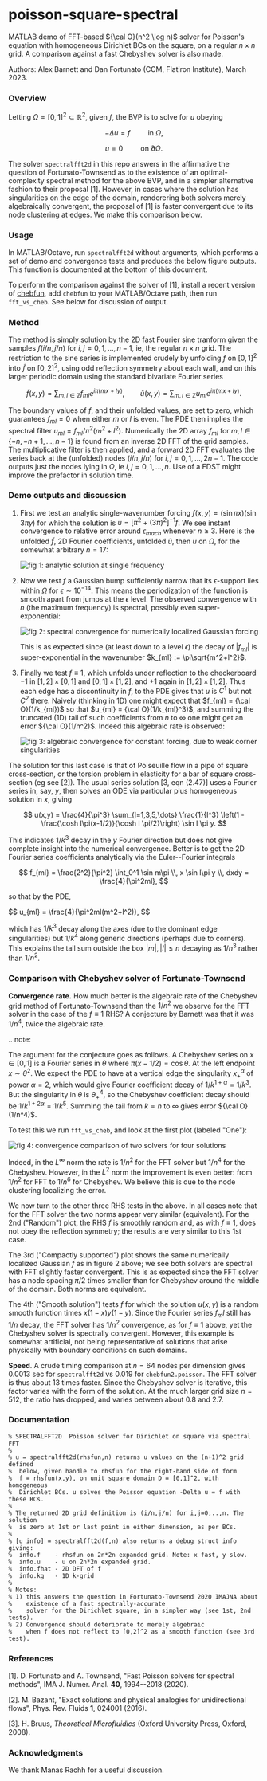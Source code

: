 # poisson-square-spectral

MATLAB demo of FFT-based ${\cal O}(n^2 \log n)$ solver for Poisson's equation with homogeneous Dirichlet BCs on the square, on a regular $n\times n$ grid.
A comparison against a fast Chebyshev solver is also made.

Authors: Alex Barnett and Dan Fortunato (CCM, Flatiron Institute), March 2023.

### Overview

Letting $\Omega = [0,1]^2 \subset \mathbb{R}^2$, given $f$,
the BVP is to solve for $u$ obeying

$$
-\Delta u = f \qquad \mbox{ in } \Omega,
$$

$$
u = 0 \qquad \mbox{ on } \partial\Omega.
$$

The solver `spectralfft2d` in this repo answers in the affirmative the question of Fortunato-Townsend as to the existence of an optimal-complexity spectral method for the above BVP,
and in a simpler alternative fashion to their proposal [1].
However, in cases where the solution
has singularities on the edge of the domain, renderering both solvers
merely algebraically convergent, the proposal of [1]
is faster convergent due to its node clustering at edges.
We make this comparison below.

### Usage

In MATLAB/Octave, run `spectralfft2d` without arguments, which performs a set of demo and convergence tests and produces the below figure outputs. This function is documented at the bottom of this document.

To perform the comparison against the solver of [1], install a recent version
of [chebfun](https://github.com/chebfun/chebfun), add `chebfun` to your
MATLAB/Octave path, then run `fft_vs_cheb`. See below for discussion of output.


### Method

The method is simply solution by the 2D fast Fourier sine tranform
given the samples $f(i/n,j/n)$ for $i,j = 0,1,\dots,n-1$, ie, the
regular $n\times n$ grid.
The restriction to the sine series is implemented crudely
by unfolding $f$ on $[0,1]^2$ into $\tilde f$ on $[0,2]^2$,
using odd reflection symmetry about each wall, and on this
larger periodic domain using the standard bivariate Fourier series

$$
\tilde f(x,y) = \sum_{m,l\in\mathbb{Z}}
f_{ml} e^{i\pi(mx+ly)},
\qquad
\tilde u(x,y) = \sum_{m,l\in\mathbb{Z}} u_{ml} e^{i\pi(mx+ly)}.
$$

The boundary values of $f$, and their unfolded values, are set to zero,
which guarantees $f_{ml} = 0$ when either $m$ or $l$ is even.
The PDE then implies the spectral filter $u_{ml} = f_{ml}/\pi^2(m^2+l^2)$.
Numerically the 2D array $f_{ml}$ for $m,l\in\{-n,-n+1,\dots,n-1\}$
is found from an inverse 2D FFT of the grid samples.
The multiplicative filter is then applied, and a forward 2D FFT evaluates
the series back at the (unfolded) nodes $(i/n,j/n)$ for $i,j = 0,1,\dots,2n-1$.
The code outputs just the nodes lying in $\Omega$, ie $i,j = 0,1,\dots,n$.
Use of a FDST might improve the prefactor in solution time.

### Demo outputs and discussion

1. First we test an analytic single-wavenumber forcing
   $f(x,y) = (\sin \pi x)(\sin 3\pi y)$ for which the solution is
   $u = [\pi^2 + (3\pi)^2]^{-1}f$. We see instant convergence
   to relative error around $\epsilon_{mach}$ whenever $n \ge 3$.
   Here is the unfolded $\tilde f$, 2D Fourier coefficients, unfolded $\tilde u$,
   then $u$ on $\Omega$, for the somewhat arbitrary $n=17$:

   ![fig 1: analytic solution at single frequency](figs/fig1.png)

2. Now we test $f$ a Gaussian bump sufficiently narrow that its
   $\epsilon$-support lies within $\Omega$ for $\epsilon \sim 10^{-14}$.
   This means the periodization of the function is smooth apart from jumps
   at the $\epsilon$ level.
   The observed convergence with $n$ (the maximum frequency) is spectral,
   possibly even super-exponential:

   ![fig 2: spectral convergence for numerically localized Gaussian forcing](figs/fig2.png)

   This is as expected since (at least down to a level $\epsilon$)
   the decay of $|f_{ml}|$ is super-exponential in
   the wavenumber $k_{ml} := \pi\sqrt{m^2+l^2}$.

3. Finally we test $f\equiv 1$, which unfolds under reflection to the
   checkerboard
   $-1$ in $[1,2]\times[0,1]$ and $[0,1]\times[1,2]$, and $+1$ again
   in $[1,2]\times[1,2]$. Thus each edge has a discontinuity in $f$,
   to the PDE gives that $u$ is $C^1$ but not $C^2$ there.
   Naively (thinking in 1D)
   one might expect that $f_{ml} = {\cal O}(1/k_{ml})$ so that
   $u_{ml} = {\cal O}(1/k_{ml}^3)$,
   and summing the truncated (1D) tail of such coefficients from $n$ to $\infty$
   one might get an error ${\cal O}(1/n^2)$.
   Indeed this algebraic rate is observed:

   ![fig 3: algebraic convergence for constant forcing, due to weak corner singularities](figs/fig3.png)

The solution for this last case is that of Poiseuille flow in a pipe
of square cross-section, or the torsion problem in elasticity for a
bar of square cross-section (eg see [2]).  The usual series solution
[3, eqn (2.47)] uses a Fourier series in, say, $y$, then solves an ODE
via particular plus homogeneous solution in $x$, giving

$$
u(x,y) = \frac{4}{\pi^3} \sum_{l=1,3,5,\dots} \frac{1}{l^3}
\left(1 - \frac{\cosh l\pi(x-1/2)}{\cosh l \pi/2}\right)
\sin l \pi y.
$$
   
This indicates $1/k^3$ decay in the $y$ Fourier direction but does not
give complete insight into the numerical convergence. Better is to get
the 2D Fourier series coefficients analytically via the Euler--Fourier
integrals
   
$$
f_{ml} = \frac{2^2}{\pi^2} \int_0^1 \sin m\pi \\, x \sin l\pi y \\, dxdy
= \frac{4}{\pi^2ml},
$$
   
so that by the PDE,

$$
u_{ml} = \frac{4}\{\pi^2ml(m^2+l^2)},
$$
   
which has $1/k^3$ decay along the axes (due to the dominant edge
singularities) but $1/k^4$ along generic directions (perhaps due to
corners). This explains the tail sum outside the box $|m|,|l| \le n$
decaying as $1/n^3$ rather than $1/n^2$.


### Comparison with Chebyshev solver of Fortunato-Townsend

**Convergence rate.**
How much better is the algebraic rate of the Chebyshev grid method of Fortunato-Townsend than the $1/n^2$ we observe for the FFT solver
in the case of the $f\equiv 1$ RHS?
A conjecture by Barnett was that it was $1/n^4$, twice the algebraic rate.

 .. note:

   The argument for the conjecture goes as follows. A Chebyshev series on $x\in[0,1]$
   is a Fourier series
   in $\theta$ where $\pi (x-1/2) = \cos \theta$. At the left endpoint
   $x\sim \theta^2$.
   We expect the PDE to have at a vertical edge the
   singularity $x_{+}^\alpha$ of power $\alpha=2$, which would give
   Fourier coefficient decay of $1/k^{1+\alpha} = 1/k^3$. But the
   singularity in $\theta$ is $\theta_{+}^4$, so the Chebyshev
   coefficient decay should be $1/k^{1+2\alpha} = 1/k^5$.
   Summing the tail from $k=n$ to $\infty$ gives error ${\cal O}(1/n^4)$.
   
To test this we run `fft_vs_cheb`, and look at the first plot (labeled "One"):

![fig 4: convergence comparison of two solvers for four solutions](figs/fft_vs_cheb.png)

Indeed, in the $L^\infty$ norm the rate is $1/n^2$ for the FFT solver
but $1/n^4$ for the Chebyshev.
However, in the $L^2$ norm the improvement is even better: from $1/n^2$
for FFT to $1/n^6$ for Chebyshev. We believe this is due to
the node clustering localizing the error.

We now turn to the other three RHS tests in the above.
In all cases note that for the FFT solver the two norms appear
very similar (equivalent).
For the 2nd ("Random") plot, the RHS $f$ is smoothly random and, as with
$f\equiv1$, does not obey the reflection symmetry; the results are
very similar to this 1st case.

The 3rd ("Compactly supported") plot shows the same numerically
localized Gaussian $f$ as in figure 2 above; we see both solvers
are spectral with FFT slightly faster convergent. This is as expected
since the FFT solver has a node spacing $\pi/2$ times smaller than
for Chebyshev around the middle of the domain. Both norms are equivalent.

The 4th ("Smooth solution") tests $f$ for which the solution
$u(x,y)$ is a random smooth function times $x(1-x)y(1-y)$.
Since the Fourier series $f_ml$ still has $1/n$ decay, the FFT solver
has $1/n^2$ convergence, as for $f\equiv 1$ above,
yet the Chebyshev solver is spectrally convergent.
However, this example is somewhat artificial,
not being representative of solutions that arise physically
with boundary conditions on such domains.

**Speed**. A crude timing comparison at $n=64$ nodes per dimension gives
0.0013 sec for `spectralfft2d` vs 0.019 for `chebfun2.poisson`.
The FFT solver is thus about 13 times faster. Since the Chebyshev
solver is iterative, this factor varies with the form of the solution.
At the much larger grid size $n=512$,
the ratio has dropped, and varies between about 0.8 and 2.7.


### Documentation

```
% SPECTRALFFT2D  Poisson solver for Dirichlet on square via spectral FFT
%
% u = spectralfft2d(rhsfun,n) returns u values on the (n+1)^2 grid defined
%  below, given handle to rhsfun for the right-hand side of form
%  f = rhsfun(x,y), on unit square domain D = [0,1]^2, with homogeneous
%  Dirichlet BCs. u solves the Poisson equation -Delta u = f with these BCs.
%
% The returned 2D grid definition is (i/n,j/n) for i,j=0,..,n. The solution
%  is zero at 1st or last point in either dimension, as per BCs.
%
% [u info] = spectralfft2d(f,n) also returns a debug struct info giving:
%  info.f    - rhsfun on 2n*2n expanded grid. Note: x fast, y slow.
%  info.u    - u on 2n*2n expanded grid.
%  info.fhat - 2D DFT of f
%  info.kg   - 1D k-grid
%
% Notes:
% 1) this answers the question in Fortunato-Townsend 2020 IMAJNA about
%    existence of a fast spectrally-accurate
%    solver for the Dirichlet square, in a simpler way (see 1st, 2nd tests).
% 2) Convergence should deteriorate to merely algebraic
%    when f does not reflect to [0,2]^2 as a smooth function (see 3rd test).
```


### References

[1]. D. Fortunato and A. Townsend, "Fast Poisson solvers for spectral methods",
IMA J. Numer. Anal. **40**, 1994--2018 (2020).

[2]. M. Bazant, "Exact solutions and physical analogies for unidirectional flows", Phys. Rev. Fluids **1**, 024001 (2016).

[3]. H. Bruus, *Theoretical Microfluidics* (Oxford University Press, Oxford, 2008).


### Acknowledgments

We thank Manas Rachh for a useful discussion.
